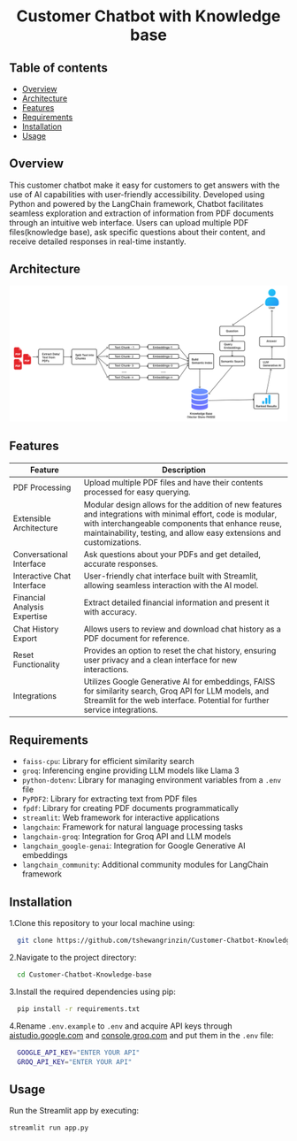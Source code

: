 <div align="center">
      <h1>Customer Chatbot with Knowledge base</h1>
</div>


  ## Table of contents

  - [Overview](#overview)
  - [Architecture](#architecture)
  - [Features](#features)
  - [Requirements](#requirements)
  - [Installation](#installation)
  - [Usage](#usage)




  ## Overview

  This customer chatbot make it easy for customers to get answers with the use of AI capabilities with user-friendly accessibility. Developed using Python and powered by the LangChain framework, Chatbot facilitates seamless exploration and extraction of information from PDF documents through an intuitive web interface. Users can upload multiple PDF files(knowledge base), ask specific questions about their content, and receive detailed responses in real-time instantly.


  ## Architecture
  <img src="assets/Architecture.png">


  ## Features

  | Feature                        | Description                                                                                     |
  | ------------------------------ | ----------------------------------------------------------------------------------------------- |
  | PDF Processing                 | Upload multiple PDF files and have their contents processed for easy querying.                   |
  | Extensible Architecture        | Modular design allows for the addition of new features and integrations with minimal effort, code is modular, with interchangeable components that enhance reuse, maintainability, testing, and allow easy extensions and customizations. |
  | Conversational Interface       | Ask questions about your PDFs and get detailed, accurate responses.                               |
  | Interactive Chat Interface     | User-friendly chat interface built with Streamlit, allowing seamless interaction with the AI model. |
  | Financial Analysis Expertise   | Extract detailed financial information and present it with accuracy.                              |
  | Chat History Export            | Allows users to review and download chat history as a PDF document for reference.                         |
  | Reset Functionality            | Provides an option to reset the chat history, ensuring user privacy and a clean interface for new interactions.                       |
  | Integrations                  | Utilizes Google Generative AI for embeddings, FAISS for similarity search, Groq API for LLM models, and Streamlit for the web interface. Potential for further service integrations. |



  ## Requirements

  - `faiss-cpu`: Library for efficient similarity search
  - `groq`: Inferencing engine providing LLM models like Llama 3
  - `python-dotenv`: Library for managing environment variables from a `.env` file
  - `PyPDF2`: Library for extracting text from PDF files
  - `fpdf`: Library for creating PDF documents programmatically
  - `streamlit`: Web framework for interactive applications
  - `langchain`: Framework for natural language processing tasks
  - `langchain-groq`: Integration for Groq API and LLM models
  - `langchain_google-genai`: Integration for Google Generative AI embeddings
  - `langchain_community`: Additional community modules for LangChain framework


  ## Installation

  1.Clone this repository to your local machine using:
  ```bash
    git clone https://github.com/tshewangrinzin/Customer-Chatbot-Knowledge-base.git
  ```

  2.Navigate to the project directory:
  ```bash
    cd Customer-Chatbot-Knowledge-base
  ```

  3.Install the required dependencies using pip:
  ```bash
    pip install -r requirements.txt
  ```

  4.Rename `.env.example` to `.env` and acquire API keys through [aistudio.google.com](https://aistudio.google.com/) and [console.groq.com](https://console.groq.com) and put them in the `.env` file:
  ```bash
    GOOGLE_API_KEY="ENTER YOUR API"
    GROQ_API_KEY="ENTER YOUR API"
  ```


  ## Usage

  Run the Streamlit app by executing:

  ```bash
  streamlit run app.py
  ```

